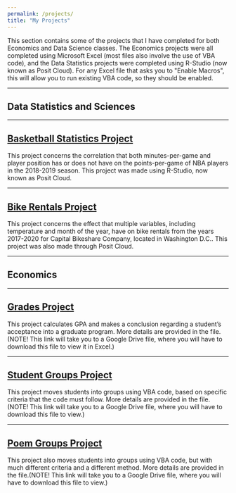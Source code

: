 ```yaml
---
permalink: /projects/
title: "My Projects"
---
```


This section contains some of the projects that I have completed for both Economics and Data Science classes. The Economics projects were all completed using Microsoft Excel (most files also involve the use of VBA code), and the Data Statistics projects were completed using R-Studio (now known as Posit Cloud). For any Excel file that asks you to "Enable Macros", this will allow you to run existing VBA code, so they should be enabled.

---
Data Statistics and Sciences
---

---
[Basketball Statistics Project](https://drive.google.com/file/d/1ffAv_a_6TVUbG3OznY4XwroJ41cmdiYp/view?usp=sharing)
---

This project concerns the correlation that both minutes-per-game and player position has or does not have on the points-per-game of NBA players in the 2018-2019 season. This project was made using R-Studio, now known as Posit Cloud.

---
[Bike Rentals Project](https://drive.google.com/file/d/1B_Y8SEegZVKjUk-Ten7ybAoMBOr6Oo7h/view?usp=sharing)
---

This project concerns the effect that multiple variables, including temperature and month of the year, have on bike rentals from the years 2017-2020 for Capital Bikeshare Company, located in Washington D.C.. This project was also made through Posit Cloud. 

---
Economics
---

---
[Grades Project](https://drive.google.com/file/d/1MmYgJpr5VRD5qXc9JuKB_S5wslc2MGQq/view?usp=sharing)
---

This project calculates GPA and makes a conclusion regarding a student’s acceptance into a graduate program. More details are provided in the file. (NOTE! This link will take you to a Google Drive file, where you will have to download this file to view it in Excel.)

---
[Student Groups Project](https://drive.google.com/file/d/1_JC4lwGF8phhDFaf0wDUCzEsbOPtxpQe/view?usp=share_link)
---

This project moves students into groups using VBA code, based on specific criteria that the code must follow. More details are provided in the file.(NOTE! This link will take you to a Google Drive file, where you will have to download this file to view.)

---
[Poem Groups Project](https://drive.google.com/file/d/1dMTVhzEuuH4ZZuYvBaRj-Dc3aE38B3JT/view?usp=share_link)
---

This project also moves students into groups using VBA code, but with much different criteria and a different method. More details are provided in the file.(NOTE! This link will take you to a Google Drive file, where you will have to download this file to view.)


